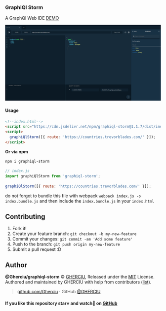 ### GraphiQl Storm

A GraphQl Web IDE [DEMO](https://gherciu.github.io/graphiql-storm/)

![GraphiQl Storm](https://github.com/Gherciu/graphiql-storm/blob/master/src/demo.png?raw=true)

#### Usage

```html
<!--index.html-->
<script src="https://cdn.jsdelivr.net/npm/graphiql-storm@1.1.7/dist/index.js"></script>
<script>
  graphiQlStorm([{ route: 'https://countries.trevorblades.com/' }]);
</script>
```

**Or via npm**

```bash
npm i graphiql-storm
```

```js
// index.js
import graphiQlStorm from 'graphiql-storm';

graphiQlStorm([{ route: 'https://countries.trevorblades.com/' }]);
```

do not forgot to bundle this file with webpack `webpack index.js -o index.bundle.js` and then include the `index.bundle.js` in your `index.html`

## Contributing

1. Fork it!
2. Create your feature branch: `git checkout -b my-new-feature`
3. Commit your changes: `git commit -am 'Add some feature'`
4. Push to the branch: `git push origin my-new-feature`
5. Submit a pull request :D

## Author

**@Gherciu/graphiql-storm** © [GHERCIU](https://github.com/Gherciu), Released under the [MIT](./LICENSE) License.<br>
Authored and maintained by GHERCIU with help from contributors ([list](https://github.com/Gherciu/graphiql-storm/contributors)).

> [github.com/Gherciu](https://github.com/Gherciu) · GitHub [@GHERCIU](https://github.com/Gherciu)

#### If you like this repository star⭐ and watch👀 on [GitHub](https://github.com/Gherciu/graphiql-storm)
